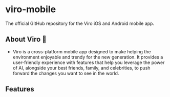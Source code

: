 # viro-mobile
The official GitHub repository for the Viro iOS and Android mobile app.
## About Viro 🌳
- Viro is a cross-platform mobile app designed to make helping the environment enjoyable and trendy for the new generation. It provides a user-friendly experience with features that help you leverage the power of AI, alongside your best friends, family, and celebrities, to push forward the changes you want to see in the world.

## Features
